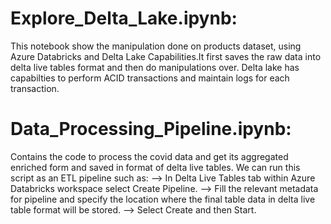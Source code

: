 # Explore_Delta_Lake.ipynb:
This notebook show the manipulation done on products dataset, using Azure Databricks and Delta Lake Capabilities.It first saves the raw data into delta live tables format and then do manipulations over. Delta lake has capabilties to perform ACID transactions and maintain logs for each transaction.

# Data_Processing_Pipeline.ipynb:
Contains the code to process the covid data and get its aggregated enriched form and saved in format of delta live tables. We can run this script as an ETL pipeline such as:
--> In Delta Live Tables tab within Azure Databricks workspace select Create Pipeline.
--> Fill the relevant metadata for pipeline and specify the location where the final table data in delta live table format will be stored.
--> Select Create and then Start.
